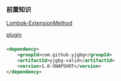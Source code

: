 ### 前置知识
[Lombok-ExtensionMethod](https://projectlombok.org/features/experimental/ExtensionMethod)

[plugin](https://github.com/mplushnikov/lombok-intellij-plugin/files/5505383/lombok-plugin-0.34-EAP.zip)
### 
```xml
<dependency>
    <groupId>com.github.yjgbg</groupId>
    <artifactId>yjgbg-valid</artifactId>
    <version>1.0-SNAPSHOT</version>
</dependency>
```
